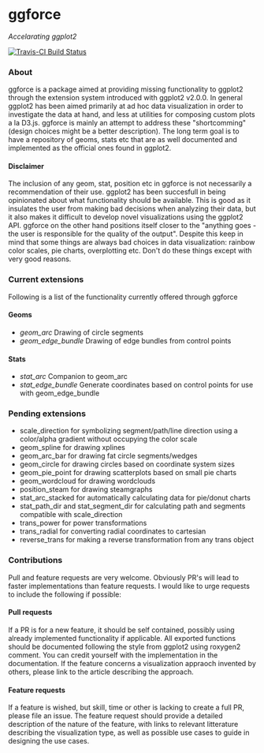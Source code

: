 # ggforce
*Accelarating ggplot2*

[![Travis-CI Build Status](https://travis-ci.org/thomasp85/ggforce.svg?branch=master)](https://travis-ci.org/thomasp85/ggforce)

### About
ggforce is a package aimed at providing missing functionality to ggplot2 through
the extension system introduced with ggplot2 v2.0.0. In general ggplot2 has been
aimed primarily at ad hoc data visualization in order to investigate the data at 
hand, and less at utilities for composing custom plots a la D3.js. ggforce is 
mainly an attempt to address these "shortcomming" (design choices might be a 
better description). The long term goal is to have a repository of geoms, stats
etc that are as well documented and implemented as the official ones found in 
ggplot2.

#### Disclaimer
The inclusion of any geom, stat, position etc in ggforce is not necessarily a 
recommendation of their use. ggplot2 has been succesfull in being opinionated
about what functionality should be available. This is good as it insulates the
user from making bad decisions when analyzing their data, but it also makes it
difficult to develop novel visualizations using the ggplot2 API. ggforce on the
other hand positions itself closer to the "anything goes - the user is 
responsible for the quality of the output". Despite this keep in mind that some
things are always bad choices in data visualization: rainbow color scales, pie 
charts, overplotting etc. Don't do these things except with very good reasons.

### Current extensions
Following is a list of the functionality currently offered through ggforce

#### Geoms
- *geom_arc* Drawing of circle segments
- *geom_edge_bundle* Drawing of edge bundles from control points

#### Stats
- *stat_arc* Companion to geom_arc
- *stat_edge_bundle* Generate coordinates based on control points for use with
geom_edge_bundle

### Pending extensions
- scale_direction for symbolizing segment/path/line direction using a 
color/alpha gradient without occupying the color scale
- geom_spline for drawing xplines
- geom_arc_bar for drawing fat circle segments/wedges
- geom_circle for drawing circles based on coordinate system sizes
- geom_pie_point for drawing scatterplots based on small pie charts
- geom_wordcloud for drawing wordclouds
- position_steam for drawing steamgraphs
- stat_arc_stacked for automatically calculating data for pie/donut charts
- stat_path_dir and stat_segment_dir for calculating path and segments 
compatible with scale_direction
- trans_power for power transformations
- trans_radial for converting radial coordinates to cartesian
- reverse_trans for making a reverse transformation from any trans object

### Contributions
Pull and feature requests are very welcome. Obviously PR's will lead to faster
implementations than feature requests. I would like to urge requests to include
the following if possible:

#### Pull requests
If a PR is for a new feature, it should be self contained, possibly using 
already implemented functionality if applicable. All exported functions should
be documented following the style from ggplot2 using roxygen2 comment. You can
credit yourself with the implementation in the documentation. If the feature 
concerns a visualization appraoch invented by others, please link to the article
describing the approach.

#### Feature requests
If a feature is wished, but skill, time or other is lacking to create a full PR,
please file an issue. The feature request should provide a detailed description
of the nature of the feature, with links to relevant litterature describing the
visualization type, as well as possible use cases to guide in designing the use
cases.
